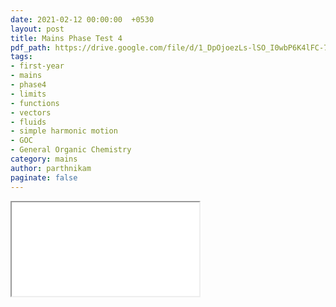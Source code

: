 ```yaml
---
date: 2021-02-12 00:00:00  +0530
layout: post
title: Mains Phase Test 4
pdf_path: https://drive.google.com/file/d/1_DpOjoezLs-lSO_I0wbP6K4lFC-7aHaT/preview?usp=drive_link
tags: 
- first-year
- mains
- phase4
- limits
- functions
- vectors
- fluids
- simple harmonic motion
- GOC
- General Organic Chemistry
category: mains
author: parthnikam
paginate: false
---
```


<iframe class="embed-pdf" src="{{ page.pdf_path }}#toolbar=0" seamless="seamless" scrolling="no" style="overflow:hidden"></iframe>
